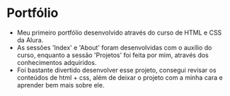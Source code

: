 # Portfólio
* Meu primeiro portfólio desenvolvido através do curso de HTML e CSS da Alura.
* As sessões 'Index' e 'About' foram desenvolvidas com o auxílio do curso, enquanto a sessão 'Projetos' foi feita por mim, através dos conhecimentos adquiridos. 
* Foi bastante divertido desenvolver esse projeto, consegui revisar os conteúdos de html + css, além de deixar o projeto com a minha cara e aprender bem mais sobre ele.
